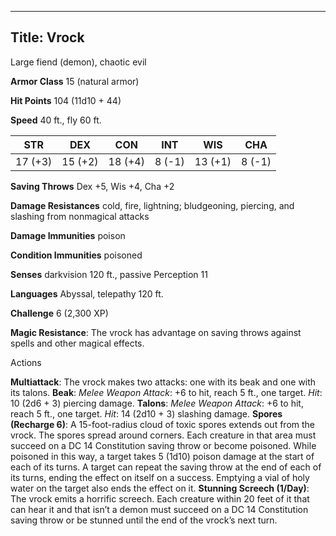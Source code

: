 -------------------------
Title: Vrock
-------------------------


Large fiend (demon), chaotic evil

**Armor Class** 15 (natural armor)

**Hit Points** 104 (11d10 + 44)

**Speed** 40 ft., fly 60 ft.

  STR    | DEX     | CON     | INT     | WIS     | CHA
  ---------|---------|---------|--------|---------|--------
  | 17 (+3)   | 15 (+2)   | 18 (+4)   | 8 (-1)   | 13 (+1)   | 8 (-1)

**Saving Throws** Dex +5, Wis +4, Cha +2

**Damage Resistances** cold, fire, lightning; bludgeoning, piercing, and
slashing from nonmagical attacks

**Damage Immunities** poison

**Condition Immunities** poisoned

**Senses** darkvision 120 ft., passive Perception 11

**Languages** Abyssal, telepathy 120 ft.

**Challenge** 6 (2,300 XP)


**Magic Resistance**: The vrock has advantage on saving throws
    against spells and other magical effects.


Actions

**Multiattack**: The vrock makes two attacks: one with its beak and
    one with its talons.
**Beak**: *Melee Weapon Attack*: +6 to hit, reach 5 ft., one target.
    *Hit*: 10 (2d6 + 3) piercing damage.
**Talons**: *Melee Weapon Attack*: +6 to hit, reach 5 ft.,
    one target. *Hit*: 14 (2d10 + 3) slashing damage.
**Spores (Recharge 6)**: A 15-foot-radius cloud of toxic spores
    extends out from the vrock. The spores spread around corners. Each
    creature in that area must succeed on a DC 14 Constitution saving
    throw or become poisoned. While poisoned in this way, a target takes
    5 (1d10) poison damage at the start of each of its turns. A target
    can repeat the saving throw at the end of each of its turns, ending
    the effect on itself on a success. Emptying a vial of holy water on
    the target also ends the effect on it.
**Stunning Screech (1/Day)**: The vrock emits a horrific screech.
    Each creature within 20 feet of it that can hear it and that isn’t a
    demon must succeed on a DC 14 Constitution saving throw or be
    stunned until the end of the vrock’s next turn.

